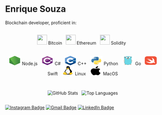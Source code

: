 


<h1>Enrique Souza</h1>
<p>Blockchain developer, proficient in:</p>

<br />
<!-- stats -->
<div align="center">
<img height="32" width="32" src="https://cdn.jsdelivr.net/npm/simple-icons@v11/icons/bitcoin.svg" /> Bitcoin &nbsp;
<img height="32" width="32" src="https://cdn.jsdelivr.net/npm/simple-icons@v11/icons/ethereum.svg" /> Ethereum &nbsp;
<img height="32" width="32" src="https://cdn.jsdelivr.net/npm/simple-icons@v11/icons/solidity.svg" /> Solidity &nbsp;

</div>
<br />
<br />
<!-- Technology Icons -->
<div align="center">
  <img src="https://raw.githubusercontent.com/devicons/devicon/master/icons/nodejs/nodejs-original.svg" width="40" height="30" alt="Node.js" /> Node.js &nbsp;
  <img src="https://raw.githubusercontent.com/devicons/devicon/master/icons/csharp/csharp-original.svg" width="40" height="30" alt="C#" /> C# &nbsp;
  <img src="https://raw.githubusercontent.com/devicons/devicon/master/icons/cplusplus/cplusplus-original.svg" width="40" height="30" alt="C++" /> C++ &nbsp;
  <img src="https://raw.githubusercontent.com/devicons/devicon/master/icons/python/python-original.svg" width="40" height="30" alt="Python" /> Python &nbsp;
  <img src="https://raw.githubusercontent.com/devicons/devicon/master/icons/go/go-original.svg" width="40" height="30" alt="Go" /> Go &nbsp;
  <img src="https://raw.githubusercontent.com/devicons/devicon/master/icons/swift/swift-original.svg" width="40" height="30" alt="Swift" /> Swift &nbsp;
  <img src="https://raw.githubusercontent.com/devicons/devicon/master/icons/linux/linux-original.svg" width="40" height="30" alt="Linux" /> Linux &nbsp;
  <img src="https://raw.githubusercontent.com/devicons/devicon/master/icons/apple/apple-original.svg" width="40" height="30" alt="MacOS" /> MacOS
</div>

##

<br />
<div align="center">
        <img src="https://github-readme-stats-eight-pi-51.vercel.app/api?username=enriquesouza&show_icons=true&theme=transparent" alt="GitHub Stats" />&nbsp;&nbsp;
        <img src="https://github-readme-stats-eight-pi-51.vercel.app/api/top-langs/?username=enriquesouza&layout=compact&theme=transparent&langs_count=15&count-private=true" alt="Top Languages" />
</div>


##

<!-- Social Icons -->
[![Instagram Badge](https://img.shields.io/badge/-Instagram-%23E4405F?style=for-the-badge&logo=instagram&logoColor=white)](https://instagram.com/enriquesouza6)
[![Gmail Badge](https://img.shields.io/badge/-Gmail-%23333?style=for-the-badge&logo=gmail&logoColor=white)](mailto:enricrypto@gmail.com)
[![LinkedIn Badge](https://img.shields.io/badge/-LinkedIn-%230077B5?style=for-the-badge&logo=linkedin&logoColor=white)](https://www.linkedin.com/in/enriquesouza)


